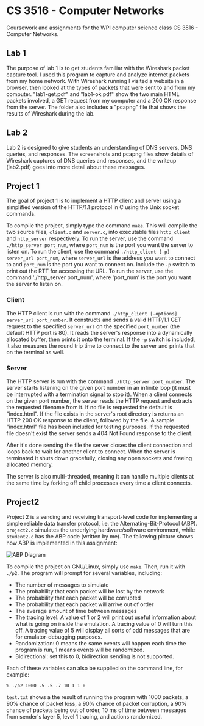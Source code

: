 CS 3516 - Computer Networks
===========================

Coursework and assignments for the WPI computer science class CS 3516 - Computer Networks.

## Lab 1

The purpose of lab 1 is to get students familiar with the Wireshark packet capture tool. I used this
program to capture and analyze internet packets from my home network. With Wireshark running I
visited a website in a browser, then looked at the types of packets that were sent to and from my
computer. "lab1-get.pdf" and "lab1-ok.pdf" show the two main HTML packets involved, a GET request
from my computer and a 200 OK response from the server. The folder also includes a "pcapng" file that
shows the results of Wireshark during the lab.

## Lab 2

Lab 2 is designed to give students an understanding of DNS servers, DNS queries, and responses. The
screenshots and pcapng files show details of Wireshark captures of DNS queries and responses, and the
writeup (lab2.pdf) goes into more detail about these messages.

## Project 1

The goal of project 1 is to implement a HTTP client and server using a simplified version of the
HTTP/1.1 protocol in C using the Unix socket commands.

To compile the project, simply type the command `make`. This will compile the two source files,
`client.c` and `server.c`, into executable files `http_client` and `http_server` respectively. To 
run the server, use the command `./http_server port_num`, where `port_num` is the port you want the 
server to listen on. To run the client, use the command `./http_client [-p] server_url port_num`, where
`server_url` is the address you want to connect to and `port_num` is the port you want to connect on.
Include the `-p` switch to print out the RTT for accessing the URL. To run the server, use the command
'./http_server port_num', where 'port_num' is the port you want the server to listen on.

### Client

The HTTP client is run with the command `./http_client [-options] server_url port_number`. It
constructs and sends a valid HTTP/1.1 GET request to the specified `server_url` on the specified
`port_number` (the default HTTP port is 80). It reads the server's response into a dynamically
allocated buffer, then prints it onto the terminal. If the `-p` switch is included, it also measures
the round trip time to connect to the server and prints that on the terminal as well.

### Server

The HTTP server is run with the command `./http_server port_number`. The server starts listening on
the given port number in an infinite loop (it must be interrupted with a termination signal to stop
it). When a client connects on the given port number, the server reads the HTTP request and extracts
the requested filename from it. If no file is requested the default is "index.html".  If the file
exists in the server's root directory is returns an HTTP 200 OK response to the client, followed by
the file. A sample "index.html" file has been included for testing purposes. If the requested file
doesn't exist the server sends a 404 Not Found response to the client.

After it's done sending the file the server closes the client connection and loops back to wait for
another client to connect. When the server is terminated it shuts down gracefully, closing any open
sockets and freeing allocated memory.

The server is also multi-threaded, meaning it can handle multiple clients at the same time by forking
off child processes every time a client connects.

## Project2

Project 2 is a sending and receiving transport-level code for implementing a
simple reliable data transfer protocol, i.e. the Alternating-Bit-Protocol (ABP).
`project2.c` simulates the underlying hardware/software environment, while
`student2.c` has the ABP code (written by me). The following picture shows how
ABP is implemented in this assignment:

![ABP Diagram](https://raw.githubusercontent.com/jojonium/CS3516-Computer-Networks/master/Project_2_A18/ABP-diagram.png)

To compile the project on GNU/Linux, simply use `make`. Then, run it with
`./p2`. The program will prompt for several variables, including:

* The number of messages to simulate
* The probability that each packet will be lost by the network
* The probability that each packet will be corrupted
* The probability that each packet will arrive out of order
* The average amount of time between messages
* The tracing level: A value of 1 or 2 will print out useful information about
  what is going on inside the emulation. A tracing value of 0 will turn this
  off. A tracing value of 5 will display all sorts of odd messages that are for
  emulator-debugging purposes.
* Randomization: 0 means the same events will happen each time the program is
  run, 1 means events will be randomized.
* Bidirectional: set this to 0, bidirection sending is not supported.

Each of these variables can also be supplied on the command line, for example:

`% ./p2 1000 .5 .5 .7 10 1 1 0`

`test.txt` shows a the result of running the program with 1000 packets, a 90%
chance of packet loss, a 90% chance of packet corruption, a 90% chance of
packets being out of order, 10 ms of time between messages from sender's layer
5, level 1 tracing, and actions randomized.

